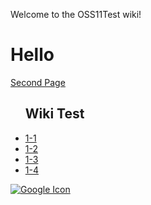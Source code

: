 Welcome to the OSS11Test wiki!
# Hello
<a href="https://github.com/gunooknam/OSS11Test/wiki/Second-Page"> Second Page </a>
<ul><h2>Wiki Test</h2>
  <li><a href="https://github.com/gunooknam/OSS11Test/wiki/1-1"> 1-1 </li>
  <li> 1-2 </li>
  <li> 1-3 </li>
  <li> 1-4 </li>
</ul>

![Google Icon](https://www.google.co.kr/images/branding/googlelogo/2x/googlelogo_color_272x92dp.png)